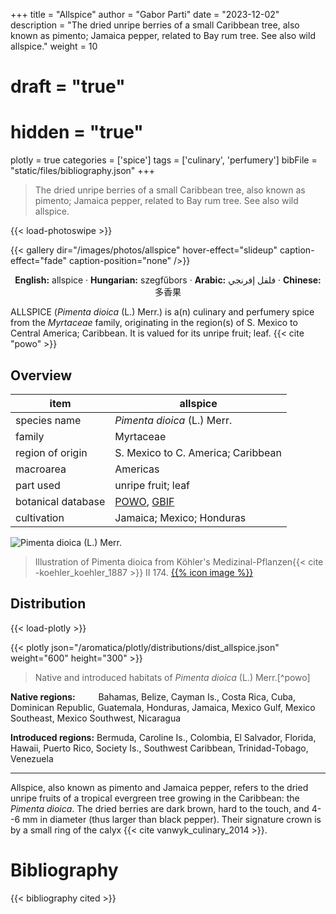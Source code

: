 +++
title = "Allspice"
author = "Gabor Parti"
date = "2023-12-02"
description = "The dried unripe berries of a small Caribbean tree, also known as pimento; Jamaica pepper, related to Bay rum tree. See also wild allspice."
weight = 10
# draft = "true"
# hidden = "true"
plotly = true
categories = ['spice']
tags = ['culinary', 'perfumery']
bibFile = "static/files/bibliography.json"
+++

>The dried unripe berries of a small Caribbean tree, also known as pimento; Jamaica pepper, related to Bay rum tree. See also wild allspice.

{{< load-photoswipe >}}

{{< gallery dir="/images/photos/allspice" hover-effect="slideup" caption-effect="fade" caption-position="none" />}}

<center>

**English:** allspice · **Hungarian:** szegfűbors · **Arabic:** <span class="arabic-text" dir="rtl">فلفل إفرنجي</span> · **Chinese:** <span class="traditional-chinese-text">多香果</span> 

</center>

ALLSPICE (*Pimenta dioica* (L.) Merr.) is a(n) culinary and perfumery spice from the *Myrtaceae* family, originating in the region(s) of S. Mexico to Central America; Caribbean. It is valued for its unripe fruit; leaf. {{< cite "powo" >}}

## Overview

|       item       |                                             allspice                                            |
|------------------|-------------------------------------------------------------------------------------------------|
|   species name   |                                   *Pimenta dioica* (L.) Merr.                                   |
|      family      |                                            Myrtaceae                                            |
| region of origin |                                S. Mexico to C. America; Caribbean                               |
|     macroarea    |                                             Americas                                            |
|     part used    |                                        unripe fruit; leaf                                       |
|botanical database|[POWO](https://powo.science.kew.org/taxon/196799-2), [GBIF](https://www.gbif.org/species/3186061)|
|    cultivation   |                                    Jamaica; Mexico; Honduras                                    |

![*Pimenta dioica* (L.) Merr.](/images/illustrations/allspice.png?width=40rem "Illustration of Pimenta dioica from Köhler's Medizinal-Pflanzen")

>Illustration of Pimenta dioica from Köhler's Medizinal-Pflanzen{{< cite -koehler_koehler_1887 >}} II 174. [{{% icon image %}}](https://www.biodiversitylibrary.org/item/10837#page/697/mode/1up)

## Distribution

{{< load-plotly >}}

{{< plotly json="/aromatica/plotly/distributions/dist_allspice.json" weight="600" height="300" >}}

>Native and introduced habitats of *Pimenta dioica* (L.) Merr.[^powo]

<p style="text-align:left;">

**Native regions:** &ensp; &ensp; &ensp; Bahamas, Belize, Cayman Is., Costa Rica, Cuba, Dominican Republic, Guatemala, Honduras, Jamaica, Mexico Gulf, Mexico Southeast, Mexico Southwest, Nicaragua

**Introduced regions:** Bermuda, Caroline Is., Colombia, El Salvador, Florida, Hawaii, Puerto Rico, Society Is., Southwest Caribbean, Trinidad-Tobago, Venezuela

</p>



***

Allspice, also known as pimento and Jamaica pepper, refers to the dried
unripe fruits of a tropical evergreen tree growing in the Caribbean: the
*Pimenta dioica*. The dried berries are dark brown, hard to the touch,
and 4--6 mm in diameter (thus larger than black pepper). Their signature
crown is by a small ring of the calyx {{< cite vanwyk_culinary_2014 >}}. 

<!-- 
It
is one of the few spices that do not come from the East; chili, vanilla,
and allspice are the traditional three when one is listing spice
products native to the Americas (disregarding cacao which is not
considered a spice today). It is also the only spice that is exclusively
cultivated on the western hemisphere [@duke_crc_2002 21]. The term
*allspice* is a coinage playing on the notion that the flavors and aroma
of allspice is similar to that of clove, cinnamon, nutmeg, and black
pepper [@mabberley_mabberleys_2017 717]---the most popular spices in
Europe at the time when Europeans got in contact with this New World
spice. People who only saw ground allspice but not whole, often tend to
think that is in fact a spice mixture, after its name and rich flavor
profile. Usually ground to powder, allspice is one of the key
ingredients of Caribbean cuisine, especially jerk style dry-rub meat
preparation. It is also used in European sausage making, pickling,
baking, and flavoring liqueurs, it an overall "handy spice".[^1] It also
found its way into some Middle Eastern spice blends.

::: note
[]{#note:pimento label="note:pimento"} Allspice is sometimes called
pimento, which is also the name of a cultivar of *Capsicum annuum*,
famous from the Southern United States appetizer pimento-cheese. It is
therefore important not to confuse allspice with the heart-shaped mild
cherry peppers that North Americans also call pimiento or pimento.
:::

## The Botany, Origin, and Cultivation of Allspice

The allspice tree is a small mid-canopy tree or shrub with smooth,
bay-like leaves and tiny white flowers. The berries turn dark purple if
left to ripe, and the leaves and the bark are also aromatic
[@riffle_tropical_1998 279]. Belonging to the myrtle family
(*Myrtaceae*), allspice is related to other aromatic trees, such as
clove, eucalyptus, and the bay rum tree. Its binomial name is made up of
*pimenta*, the Portuguese (or corrupted Spanish) equivalent of 'pepper',
and *dioica* 'of two houses' (Greek *di-* from *dyo* 'two' and *oikos*
'house'), indicating that the male and female flowers are found on
different plants \[166\]peter_handbook_2012.

Allspice is indigenous to the regions ranging from Southern Mexico to
Central America and the Greater Antilles of the Caribbean, especially
Jamaica [@czarra_spices_2009 146]. Where naturalized, it spreads by
birds carrying the seeds. Allspice has been since introduced to a few
neighboring places, such as Colombia, Venezuela, and Florida
[@powo_pimenta_2022 146]. In 1885 it was introduced from Jamaica to
Hawaii and Kauai, and it even reached Tonga.

Allspice is cultivated as a crop in a few countries, notably in Jamaica,
Mexico, and to a lesser extent in Honduras and Grenada. The primary
producer and the source of the highest quality being Jamaica. Saplings
are grown from seeds, then soon transplanted when still small. The trees
need well-drained soil and humid conditions [@van_wyk_culinary_2014
210]. It is one of the only spices that no one managed to grow in the
East, transplantation efforts were quickly abandoned, and its commercial
cultivation is confined to the Americas [@duke_crc_2002 21]. Harvesting
happens similarly to how black pepper is harvested; the still green,
unripe fruits are picked by hand, and then dried under the sun.

The flavor of allspice mainly comes from the component eugenol, which is
dominant both in the fruit and the leaves, but other compounds also add
to the complexity of its aroma. Eugenol---also called clove oil, for it
constitutes 80-90% of the essential oil from clove buds
[@barnes_herbal_2007 166]---is widely used as a flavoring agent by the
food industry and in pharmacology, and is also found in cinnamon,
nutmeg, and bay leaves. It has antiseptic, antibacterial, anesthetic,
and analgesic properties [@ulanowska_biological_2021]. The leaves of a
related plant called the West Indian Bay Tree (*Pimenta racemosa*) is
used to produce bay rum, a popular essential oil used by the perfume
industry for its spicy notes.

## The History of Allspice

There is not much we know about allspice before the arrival of the
Europeans, except that the Aztecs used it to spice up their chocolate
drink [@farrell_spices_1985 27], although @dalby_dangerous_2000 [145,
177] doubts this was the case that early on. According to @duke_crc_2002
[21], the Maya used allspice for embalming. We know that it reached
Europe as a consequence of Christopher Columbus's voyages. Spanish
colonizers must have encountered allspice in the West Indies sometime
after Columbus and his crew explored the islands of Hispaniola, Cuba,
and Jamaica, and the year 1494 is reported [@opara_culinary_2021 12].
Columbus himself did not find it. In fact, he did not recognize any
spice he was so keen on finding---pepper, cloves, nutmeg, cinnamon---but
kept himself and his patrons in the delusion that he will. In his first
letter to Ferdinand and Isabella he writes: "On this island there are
many spices and great mines of gold and other metals. \[\...\] I believe
that I have found rhubarb and cinnamon." [@columbus_spanish_1893 10-18]
---in reality, he had none.[^2]

He was adamant that the islands he *discovered* were full of spices and
brought up excuse after excuse (out of season, etc.) after every voyage
he returned with no spice [@dalby_dangerous_2000 149]. He also believed
that he was in India or Cathay, on one of the outlying islands. Between
apologies, Columbus also promised more gold, silver, cotton, mastic, and
slaves. As @dalby_dangerous_2000 [150] reports, what he recorded in his
private journal is a bit more honest and realistic version of events: "I
think that many trees and plants grow here which will be highly valued
in Spain for dyes and medicinal spices. But I am sorry to say that I do
not recognize them." Columbus repeatedly regrets his ignorance in botany
in his journal [see also @columbus_journal_2010 57].

Interestingly, authors love to claim that Columbus brought back allspice
(together with vanilla and chili): "He returned with allspice from the
West Indies, chilies from Mexico and vanilla from Central America."
[@craze_spice_1997 17], and "Columbus brought it back to Europe thinking
it was pepper." [@czarra_spices_2009 146], or "Though he did not find
the Spice Islands, Columbus brought allspice, vanilla and red peppers
from the West Indies back to his Spanish supporters."
[@parthasarathy_chemistry_2008 1]. This is not true, he most likely
never even saw allspice, but it was reported him that it is there and
can be cultivated, along with cinnamon, and mulberry for silk production
[@colon_life_1959 151]. Columbus returned from his first voyage of
1492--93 with some gold nuggets and jewelry, pearls, a hammock, tobacco,
the turkey, and a few poor captured Taínos, but no spices were presented
to the Spanish monarchs Ferdinand and Isabella. He did bring back
pineapple and cassava [@turner_spice_2004 11].

Diego Álvarez Chanca, the court appointed physician who accompanied
Columbus on his second expedition in 1493 is often credited with
bringing home both chili, and allspice [@mccormick_history_nodate], but
in his 1494 letter describing the flora and fauna, he only mentions
*agi*, also *axi*---modern Spanish *ají* from Taíno---[see
@corominas_breve_1987 34], and that the natives use it to season their
food, with what we now know as *Capsicum annuum*: the chili pepper
[@chanca_american_2003 311].

In the following century the Spanish tried to turn Mexico into a spice
plantation by transplanting eastern spices, an effort that mostly
failed. Only after this did the colonizers start to pay proper attention
to native spices [@machuca_past_2020 6].

Francisco Hernández de Toledo, King Philip II's court physician and
naturalist spent 7 years in New Spain between 1571--1577, studying its
species and conducting interviews with the natives. He was the first to
formally describe allspice. He called it *Pipere Tavasci* 'Tabasco
pepper' (today *Pimienta de Tabasco*, after the region of Tabasco,
famous today for a brand of hot sauce. Hernández also recorded the
Nahuatl name of allspice: *xocoxochitl* 'sour flower'.[cf. @ond xococ;
xochitl] Hernández likens the flowers to pomegranates, and the aroma to
that of orange blossoms, describing it to be very pleasant and
attractive, with a sharp taste of the fruit. [@hernandez_cuatro_1615 2].
In @machuca_past_2020's translation:

> "Xocoxochitl meaning sour flower, is a large tree, with leaves like
> those of the oranges, red flowers like a pomegranate, but with an
> aroma like the orange blossom, and in such a smooth and pleasant way,
> that even the leaves of the tree add to its attraction: the fruit is
> round, and hangs in clusters, which at first appear green, and then
> beige, and finally towards black: it is sharp and scathing to taste,
> and good-smelling"

According to @machuca_past_2020, although allspice was known by the
Spanish from early on "there are few historical records of its
production and trade", and only in the century started they to consider
American products to have economic potential.

Allspice berries are around 30% larger then peppercorns, and since their
color and shape resembles black pepper, and it gave a spicy taste to
food, it is no wonder that the Spanish called them *pimiento* 'pepper'.
The Portuguese version is *pimento*, and later the botanical name
*Pimenta* was given to the genus of plants related to allspice
[@farrell_spices_1985 26]. I disagree with the often repeated trope that
the Spanish explorers mistook allspice berries for pepper and called
them *pimiento* "by mistake"[@britannica_spice_2022 allspice ], these
people knew exactly what they were looking for, and that what they have
found is not the mighty black pepper; but for them it was a kind of
pepper. The crew showed samples of pepper and cinnamon to presumably
confused Native Americans hoping for directions, and as Columbus wrote
in his journal on the of November, 1492, they indicated by sign language
that there is a lot of it around [@duke_crc_2002
21; @columbus_journal_2010 67]. The Europeans, however, soon recognized
the value of allspice, even if it was not the expensive black pepper,
but still more pungent and exotic than some cheap Old World substitutes,
the juniper and myrtle berries (which are very similar to allspice in
appearance and usage) [@dalby_dangerous_2000 150].

In short, allspice was introduced to Europe by the Spaniards in the
century, its import was first recorded in 1601, according to
@britannica_allspice_nodate and @farrell_spices_1985 [26]. After 1655,
when Jamaica became a British colony for nearly three centuries, the
Brits developed a taste for allspice and started to use it to season
meat dishes, sauces, and pickles [@green_field_2006 74]. They were also
responsible for its spread to some extent which is illustrated by the
names of allspice in some languages, e.g.,Polish *ziele angielskie*
'English herb'.

## The Names of Allspice

Allspice is a fascinating case, because it gives us examples for a
plethora of names that showcase us many of the motivations, mechanisms,
and solutions people choose when naming spices. As I mentioned before,
some people are puzzled if allspice is a spice blend or not. The names
in some languages often just add to the confusion, for example French
*quatre-épices* (lit. 'four spices') can have the sense 'allspice', but
also 'a kind of spice mix' made up of four different spices.[@tlfi
quatre-épices ]

### English

::: note
Introducing the *Etymology box*. This environment, as seen above in
*Etymology* [\[ety:allspice\]](#ety:allspice){reference-type="ref"
reference="ety:allspice"}, offers a quick look at a words' origins and
development.
:::

Since its introduction to the spice cabinet, allspice has been known by
many names from which currently *allspice* seems to be prevailing.
*Allspice* was formed by compounding *all* and *spice*, for its flavor
was perceived to be a combination of four characteristic spices that the
Europeans knew and sought after: black pepper, cinnamon, cloves, and
nutmeg.[@oed allspice; @britannica_allspice_nodate] It was first
recorded in 1621: "Ambergreese, nutmegs, and all spice."[@oed allspice],
and probably inspired the French *toute-épice* 'all-spice', attested in
1762.[@tlfi toute-épice ]

Sadly, the original word for allspice was lost with the demise of the
native Taíno people of the Caribbean, nevertheless we got Taíno[^3]
words such as barbecue, *cassava*, *guava*, *hammock*, and *tobacco*
[@rafinesque_american_1836 229]. As we concluded before, it is assumed
that it was the Spanish who first got in contact with the allspice
berry, and that they simply called it *pimienta* 'pepper'.

For a long time *pimento* (and to a much lesser extent *pimiento*)---the
words for 'pepper' in Portuguese and Spanish, respectively---was
commonly used in English to refer to allspice. This is still the case in
Jamaican English for example, where the term *allspice* is not used. In
North American English however, *pimento* now rather refers to a small,
round variety of chili pepper (*Capsicum annuum*), commonly known as
cherry pepper explained in
[\[note:pimento\]](#note:pimento){reference-type="ref"
reference="note:pimento"}.

The corruption and mix-up between the English words *pimento* and
*pimiento* and their origins is as confusing as it gets. For the sake of
a clear understanding, let us first consider the modern names for
allspice in Spanish: *pimienta de Jamaica*, and Portuguese:
*pimenta-da-jamaica*. In both cases, *pim(i)enta*, with a final *-a*,
means 'pepper', referring to peppercorns of the usual black and white
pepper (*Piper nigrum*). In Spanish and Portuguese, the words endings of
*-o* and *-a* mark the grammatical gender, the significance of which
dissipates in English. It is important to remember however, that the
Spanish form *pimienta* emerged first from a Latin neuter plural suffix
in the century. Thus, perhaps a century or so later when the word
*pimienta* was already embedded in Spanish, speakers perceived the word
as a feminine noun, and a vacuum of a masculine counterpart emerged.
This allowed for a practical differentiation by gender between the
peppers of the Old Word and the New World. @corominas_breve_1987 [459]
explains that *pimiento* derived from *pimienta*, and it was first
applied in the Americas for the red fruits of the chili.

@gomez_de_silva_elseviers_1985 [415] makes the most compact distinction:
"*pimienta* '(black) pepper; allspice', *pimiento* '(hot and sweet)
pepper' ". In contemporary Spanish, *pimiento* (the masculine form)
refers to the fruits and plants of the *Capsicum* family, e.g.,the
numerous spicy chilies and mild bell peppers of red, green, and yellow,
while *pimienta* (the feminine form) refers to the small round fruits of
black and white pepper and its powdered forms. The distinction seems
consistent, belonging to this latter group see for example *pimienta
dulce* 'sweet pepper', and *pimienta gorda* 'fat pepper' both of which
refers to allspice, not to be confused with *pimiento dulce*, which
refers to sweet paprika powder.[@dle pimiento, -a]

*Pimento* in English is a partly Portuguese, partly Spanish borrowing,
while *pimiento* comes from Spanish. In fact, it is explained in the
[OED]{acronym-label="OED" acronym-form="singular+short"} that in the
'allspice' sense of the word, *pimento*, from Portuguese *pimenta (da
Jamaica)*, went through an alteration influenced by the Spanish word
form, which is not attested in the 'allspice' sense. Ergo, Spanish
*pimiento* maybe did not refer to allspice in Spanish at the time when
the borrowing happened. And if so, *pimento* is a borrowing from
Portuguese *pimenta* meaning 'pepper' and, as *pimenta da Jamaica*,
'allspice', influenced by Spanish *pimiento* 'chili, sweet pepper', also
in the sense of the pepper plants of both kinds (chili and black).
Spanish *pimiento* formerly had the sense of 'black pepper, peppercorns,
and ground pepper' (before 1495), with an earlier form *pimienta* (
century), now usually in sense ground pepper and peppercorns[@oed
pimento]. The Portuguese connection is only discussed by the
[OED]{acronym-label="OED" acronym-form="singular+short"}, other
dictionaries do not mention it. A direct Spanish borrowing is also
plausible if we consider that it was the Spanish who most likely brought
it back first, they probably called it *pimiento/-a*, and they were
responsible for its subsequent diffusion in Europe. English spellings
varied greatly of this Romance word, using forms such as *piemente* in
the late 1600s.

The origin of these words is the classical Latin *pigmentum* 'a material
for coloring, a color, paint, pigment', with a transferred meaning 'the
juice of plants' in post-classical Latin.[@lewis_latin_1879 pigmentum ]
The word *pigmentum* is made up of *pingō* 'to paint' and *-mentum*, a
suffix denoting an 'instrument, medium', well recognizable from Romance
languages and English (i.e., excite*ment*). According to
@corominas_breve_1987 [459], Catalan *pimienta* is attested in the
century and it comes from the plural (*pigmenta*) of Latin *pigmentum*
'coloring, paint', which already meant 'drug, ingredient', and later,
'condiment' in Medieval Latin. Derived from this, in 1495 *pimiento* was
applied to the plants bearing the pungent red fruits of the Americas.
*Pigmentum* also entered English as *pigment* 'paint, dye, ingredient in
an ointment, drug'. According to the [OED]{acronym-label="OED"
acronym-form="singular+short"}, Medieval Latin *pigmentum* also referred
to spiced drinks ( century), perfumes, and hence spice in general. Old
French cognates support this, *pigment* had the sense of 'balm, fragrant
spice' in the century, Anglo-Norman *pigment/piment* meant 'spice, spice
wine'[@oed pigment], and Middle English *pihmentum* ( century, later
*piment*) had a sense of "a spiced drink, a remedy or concoction
containing spices",[@oe pigment] "a sweetened, spiced wine used for
refreshment and in medical recipes; a medicinal potion".[@med piment]
*Piment* in French were later applied for chili, especially the cultivar
of cayenne pepper. (The [OED]{acronym-label="OED"
acronym-form="singular+short"} points to the sense 'cayenne pepper' in a
" century French source", which must be an error.)

Allspice is also known as *Jamaica pepper*, for it mainly grows on the
island and the historical reasons described above. Many languages
calqued *pimienta de Jamaica* from Spanish, or another transmitting
language (e.g.,Italian *pepe della Giamaica*). *Jamaica pepper* was
first recorded in 1661: "A kind of Pepper, that tastes like Cloves, and
very Aromatick (known by the name of Iamaica-Pepper)".[@oed Jamaica]

The name *myrtle pepper* echoes the similarities of the allspice tree
with European myrtle (*Myrtus communis*), especially after the
resemblance of their purple berries. Beyond the physical resemblance,
myrtle berries are also edible, and are also dried to add to pepper
mills as a spice. Furthermore, the European myrtle has aromatic leaves
and wood as well, and it is used to grill and smoke meat in Southern
Europe since Roman times, especially on Sardinia and Corsica; the same
way the Caribbean people use allspice wood and leaves. The myrtle berry
appears in Roman and Greek mythology as well [@van_wyk_culinary_2014
186].

The name *clove pepper* has "chemical reasons", namely that this name
arises from the aroma of allspice that reminded people of clove. This is
due to its eugenol content we discussed above. *Szegfűbors* lit.
'clove-pepper' is the most common name for allspice in Hungarian still,
and it is used in sausage making.

One of the most interesting spice names we can come across in my opinion
is *newspice*. The term is now archaic in English, but the idea still
exists in a few European languages, such as Serbian and Macedonian
*najgvirc* from German (*Neugewürz*), Czech and Slovak (*nové
koření/korenie*), and Turkish *yenibahar* and Romanian *ienibahar* from
Ottoman Turkish *yeñibahar*; all the above literally meaning 'new
spice'.

The reason behind these names is that during the 17- centuries, allspice
"suddenly" arrived to Central and Eastern Europe as a new (and possible
marketed as a trendy) spice. This happened a century after the red hot
paprika took the world by storm (by century it reached Hungary from the
Ottoman Empire), and while the chili did not conquer northern Europe,
allspice---to an extent---did. We could philosophize why the chili did
not deserve the name 'new spice' when it first arrived, or why the
Europeans---except on the south---were reluctant to assimilate it into
their cuisines. Was the pungent chili too harsh for a Northern palate to
consider? Is it the sophisticated chemical complexity of allspice that
made it fashionable in Victorian England? All these questions are
leading us to deep waters regarding the human palate and cultural
attitudes toward spices and spiciness, as well as environmental and
genetic factors deciding the heat of preference explored by interesting
papers such as @tornwall_why_2012 [@spence_why_2018].

We know that in the beginning allspice was overlooked by Europeans, and
this is possibly the reason why allspice's original name did not survive
unlike the Nahuatl word *chīlli*. Allspice was later sold and used in
beverages and cookery, but its rising star never came close to that of
chili. In Asia, where chilies were adopted early on and, eagerly
transplanted, they transformed and revolutionized cuisine forever. It is
unimaginable to think of Indian, Indonesian, or Chinese dishes without
chilies today. Inversely, allspice is mostly unknown in East Asia, and
the reasons behind it are just as botanical as historical: In the 16-
century nobody knew how to grow allspice, while chili can be grown
everywhere effortlessly. In addition, Europeans did not sail to Asia to
sell spices, they went to take them.

As the century came around, allspice---the only spice still exclusively
imported from the Western hemisphere---quietly became one of the many,
and its fervor faded a little. America was not new anymore, and the name
*new spice* as well became obsolete. An English textbook for students of
Italian narrates a letter from 1680 about this *Nuova Spezie* and the
author's opinion on it:

> "I Am much obliged to you for the Drug you sent me inclosed in your
> last letter, about which I cannot tell you any thing but that it is
> called the New Spice, and it comes as it is said, or as it is guessed,
> from the West-Indies, and not from the East-lndies; and it is but six
> months that I had knowledge of it from Count Laurence Magalotti, who
> showed it me under the abovesaid name of New Spice. How many different
> tastes are found in it by several honest folks ! that of the clove is
> the principal ; that of the nutmeg is the second in rank ; the
> cinnamon comes as it were the third in order ; next the citron ; then
> the smell of the musk and of the amber, and the most sweet taste of
> sugar. The truth is, in my opinion, that it is a pretty Drug. I am in
> Florence, and with for an occasion to do you service ; so command me
> with all freedom, and be certain that I will count it as good luck to
> have any power to serve you. I affectionately kiss your hands.
> Florence, 26th March 1680." [@baretti_introduction_1755 5]

And so, we have established a few categories when it comes to the names
of allspice: (1) names that are made up of *spice* as a headword and a
modifying word, (2) names that use *pepper* as a headword with a
modifier, and (3) names that are taken from Portuguese and Spanish. See
[\[table:names_allspice_en\]](#table:names_allspice_en){reference-type="ref"
reference="table:names_allspice_en"} for a concise overview.

### Arabic

Arabic, similarly to English, boasts with a diverse set of names when it
comes to allspice. First and foremost, it is known as *filfil ifranjī*
'European pepper'. *Ifranjī* literally translates to 'Frankish', but it
became the epithet of white Europeans, similarly to the term
*farang*[^4] in Southeast Asia. The rationale behind this name is
evident: it was Europeans who introduced this spice to the Middle East
and North Africa in the centuries following its debut.

Allspice's Middle Eastern history is the topic I have found the least
amount of information on, considering every other spice in this chapter.
As it is an ingredient that have arrived long after the classical times,
it is not discussed in the literature I have consulted, and modern
articles only deal with it for its pharmaceutical and health benefits,
not with its journey. The challenge to find further Arabic synonyms is
also increased, because both English names *allspice* and *pimento* are
ambiguous. I have found examples of wrongly glossed entries in both
Arabic, and Chinese dictionaries. Be that as it may, I have managed to
collect a few other Arabic names for allspice from contemporary
dictionaries, these can be seen in
[\[table:names_allspice_ar\]](#table:names_allspice_ar){reference-type="ref"
reference="table:names_allspice_ar"}.

Further common vernacular names are *fifil ḥulw* lit. 'sweet pepper',
and *bahār ḥulw* lit. 'sweet spice', where *bahār* 'spice', is a
loanword from Persian. Persian *bahār* means spring (the season), it was
borrowed into Arabic with a sense of blossoms and foliage, alluding to
the leaves and flowers of plants as the source of many
spices.[@dozy_supplement_1881 121] In the 'spice, seasoning, condiment'
sense, the word spread regionally via Ottoman Turkish (loaned from
Arabic). Similarly to the case of English, the word for spice was
associated with the allspice berries, and consequently resulted in the
already mentioned Turkish *yenibahar* \[newspice\] 'allspice', and
*bachári* 'allspice'. Thus, just like English, Arabic propagates
allspice names by using the words for 'spice' and 'pepper' with
modifiers indicating qualities of taste, or who carried the spice.

### Chinese

In Chinese, allspice goes by the name *duōxiāngguǒ*
\[many-spice-fruit\], supposedly a Chinese rendering of *allspice*.
However, in China allspice is practically non-existent; it is not used
in dishes, does not feature in [TCM]{acronym-label="TCM"
acronym-form="singular+short"} databases, and generally unknown besides
Western specialty grocery shops. A search in Baidu Index yields no
results as well. All the names except *tián hújiāo* 'sweet (black)
pepper' shown in
[\[table:names_allspice_zh\]](#table:names_allspice_zh){reference-type="ref"
reference="table:names_allspice_zh"} are relatively modern semantic
translations of presumably English sources. Just like in Arabic, it
obviously does not show up in pre-modern corpora, and scarcely present
in the modern corpus.

### Summary

shows all the names of allspice that can be found in dictionaries, in a
trilingual setting.

[^1]: The Icelandic name is *allrahanda*, literally 'of all hands',
    meaning 'for various purposes'; showing its multifaceted uses.

[^2]: Columbus's first letter of his first voyage, sent on March 4, 1493
    from Lisbon to the Spanish court (and its translation) is also
    available online at King's College London. Transcription:
    <http://www.ems.kcl.ac.uk/content/etext/e021.html>, translation:
    <http://www.ems.kcl.ac.uk/content/etext/e022.html>

[^3]: Taíno is a now extinct Arawakan language.

[^4]: A word of Persian origin, applied for the Franks during the
    crusades (from Old French *franc*), and later by extension to any
    white merchant used from Persia to Thailand. -->


# Bibliography

{{< bibliography cited >}}


